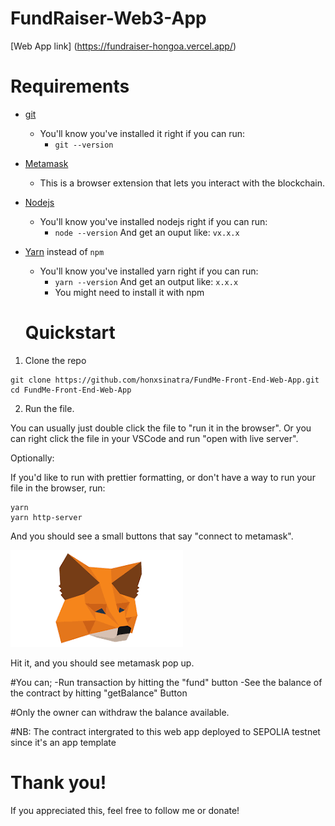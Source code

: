 # FundRaiser-Web3-App 
[Web App link] (https://fundraiser-hongoa.vercel.app/)
# Requirements

- [git](https://git-scm.com/book/en/v2/Getting-Started-Installing-Git)
  - You'll know you've installed it right if you can run:
    - `git --version`
- [Metamask](https://metamask.io/)
  - This is a browser extension that lets you interact with the blockchain.
- [Nodejs](https://nodejs.org/en/)
  - You'll know you've installed nodejs right if you can run:
    - `node --version` And get an ouput like: `vx.x.x`
- [Yarn](https://classic.yarnpkg.com/lang/en/docs/install/) instead of `npm`
  - You'll know you've installed yarn right if you can run:
    - `yarn --version` And get an output like: `x.x.x`
    - You might need to install it with npm

  # Quickstart

1. Clone the repo

```
git clone https://github.com/honxsinatra/FundMe-Front-End-Web-App.git
cd FundMe-Front-End-Web-App
```

2. Run the file.

You can usually just double click the file to "run it in the browser". Or you can right click the file in your VSCode and run "open with live server".

Optionally:

If you'd like to run with prettier formatting, or don't have a way to run your file in the browser, run:
```
yarn
yarn http-server
```

And you should see a small buttons that say "connect to metamask".

![Connect to metamask](metamask.png)

Hit it, and you should see metamask pop up.

#You can;
-Run transaction by hitting the "fund" button
-See the balance of the contract by hitting "getBalance" Button

#Only the owner can withdraw the balance available.

#NB: The contract intergrated to this web app deployed to SEPOLIA testnet since it's an app template

# Thank you!

If you appreciated this, feel free to follow me or donate!

